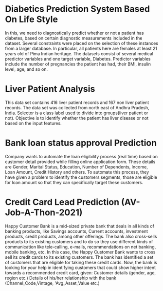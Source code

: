 # Diabetics Prediction System Based On Life Style

In this, we need to diagnostically predict whether or not a patient has diabetes, based on certain diagnostic measurements included in the dataset. 
Several constraints were placed on the selection of these instances from a larger database. 
In particular, all patients here are females at least 21 years old of Pima Indian heritage.
The datasets consist of several medical predictor variables and one target variable, Diabetes. 
Predictor variables include the number of pregnancies the patient has had, their BMI, insulin level, age, and so on.

# Liver Patient Analysis

This data set contains 416 liver patient records and 167 non liver patient records.
The data set was collected from north east of Andhra Pradesh, India. 
Selector is a class label used to divide into groups(liver patient or not). 
Objective is to identify whether the patient has liver disease or not based on the input features.

# Bank loan status approval Prediction

Company wants to automate the loan eligibility process (real time) based on customer detail provided while filling online application form.
These details are Gender, Marital Status, Education, Number of Dependents, Income, Loan Amount, Credit History and others. 
To automate this process, they have given a problem to identify the customers segments, those are eligible for loan amount so that they can specifically target these customers.

# Credit Card Lead Prediction (AV-Job-A-Thon-2021)

Happy Customer Bank is a mid-sized private bank that deals in all kinds of banking products, like Savings accounts, Current accounts, investment products, credit products, among other offerings. The bank also cross-sells products to its existing customers and to do so they use different kinds of communication like tele-calling, e-mails, recommendations on net banking, mobile banking, etc. In this case, the Happy Customer Bank wants to cross sell its credit cards to its existing customers. The bank has identified a set of customers that are eligible for taking these credit cards. Now, the bank is looking for your help in identifying customers that could show higher intent towards a recommended credit card, given: Customer details (gender, age, region etc.) Details of his/her relationship with the bank (Channel_Code,Vintage, 'Avg_Asset_Value etc.)
